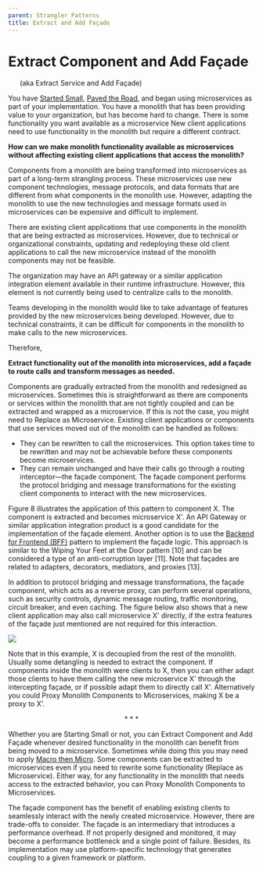 ```yaml
---
parent: Strangler Patterns
title: Extract and Add Façade
---
```

# Extract Component and Add Façade 
&nbsp;&nbsp;&nbsp;&nbsp;&nbsp;&nbsp;(aka Extract Service and Add Façade)

You have [Started Small](Start-Small.md), [Paved the Road](Pave-the-Road.md), and began using microservices as part of your implementation. You have a monolith that has been providing value to your organization, but has become hard to change. There is some functionality you want available as a microservice New client applications need to use functionality in the monolith but require a different contract. 

**How can we make monolith functionality available as microservices without affecting existing client applications that access the monolith?**

Components from a monolith are being transformed into microservices as part of a long-term strangling process. These microservices use new component technologies, message protocols, and data formats that are different from what components in the monolith use. However, adapting the monolith to use the new technologies and message formats used in microservices can be expensive and difficult to implement.

There are existing client applications that use components in the monolith that are being extracted as microservices. However, due to technical or organizational constraints, updating and redeploying these old client applications to call the new microservice instead of the monolith components may not be feasible. 

The organization may have an API gateway or a similar application integration element available in their runtime infrastructure. However, this element is not currently being used to centralize calls to the monolith. 

Teams developing in the monolith would like to take advantage of features provided by the new microservices being developed. However, due to technical constraints, it can be difficult for components in the monolith to make calls to the new microservices. 

Therefore,

**Extract functionality out of the monolith into microservices, add a façade to route calls and transform messages as needed.**

Components are gradually extracted from the monolith and redesigned as microservices. Sometimes this is straightforward as there are components or services within the monolith that are not tightly coupled and can be extracted and wrapped as a microservice. If this is not the case, you might need to Replace as Microservice. Existing client applications or components that use services moved out of the monolith can be handled as follows:

* They can be rewritten to call the microservices. This option takes time to be rewritten and may not be achievable before these components become microservices. 
* They can remain unchanged and have their calls go through a routing interceptor—the façade component. The façade component performs the protocol bridging and message transformations for the existing client components to interact with the new microservices.

Figure 8 illustrates the application of this pattern to component X. The component is extracted and becomes microservice X'. An API Gateway or similar application integration product is a good candidate for the implementation of the façade element. Another option is to use the [Backend for Frontend (BFF)](../Microservices/Backend-For-Frontend.md) pattern to implement the façade logic. This approach is similar to the Wiping Your Feet at the Door pattern [10] and can be considered a type of an anti-corruption layer [11]. Note that façades are related to adapters, decorators, mediators, and proxies [13]. 

In addition to protocol bridging and message transformations, the façade component, which acts as a reverse proxy, can perform several operations, such as security controls, dynamic message routing, traffic monitoring, circuit breaker, and even caching. The figure below also shows that a new client application may also call microservice X' directly, if the extra features of the façade just mentioned are not required for this interaction. 

![](../assets/ExtractComponentAndAddFacade.png)

Note that in this example, X is decoupled from the rest of the monolith. Usually some detangling is needed to extract the component. If components inside the monolith were clients to X, then you can either adapt those clients to have them calling the new microservice X' through the intercepting façade, or if possible adapt them to directly call X'. Alternatively you could Proxy Monolith Components to Microservices, making X be a proxy to X'. 

  <p align="center">* * *</p>
  
  Whether you are Starting Small or not, you can Extract Component and Add Façade whenever desired functionality in the monolith can benefit from being moved to a microservice. Sometimes while doing this you may need to apply [Macro then Micro](Macro-then-Micro.md). Some components can be extracted to microservices even if you need to rewrite some functionality (Replace as Microservice). Either way, for any functionality in the monolith that needs access to the extracted behavior, you can Proxy Monolith Components to Microservices.

The façade component has the benefit of enabling existing clients to seamlessly interact with the newly created microservice. However, there are trade-offs to consider. The façade is an intermediary that introduces a performance overhead. If not properly designed and monitored, it may become a performance bottleneck and a single point of failure. Besides, its implementation may use platform-specific technology that generates coupling to a given framework or platform. 

